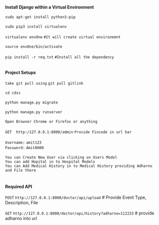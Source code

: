 **Install Django within a Virtual Environment**
<br><br>
`sudo apt-get install python3-pip`
<br><br>
`sudo pip3 install virtualenv `
<br><br>
`virtualenv envOne`   `#It will create virtual environemnt`
<br><br>
`source envOne/bin/activate`
<br><br>
`pip install -r req.txt` `#Install all the dependency`
<br><br><br>
**Project Setups**
<br><br>
`take git pull using` `git pull gitlink`
<br><br>
`cd cdss`
<br><br>
`python manage.py migrate`
<br><br>
`python manage.py runserver`
<br><br>
`Open Browser Chrome or Firefox or anything`
<br><br>
`GET  http:/127.0.0.1:8000/admin`  `Provide Fincode in url bar`
<br><br>
`Username:`  `amit123`
<br>
`Password:`   `Amit0000`
<br><br>
`You can Create New User via clicking on Users Model `
<br>
`You can add Hopital in to Hospital Models`
<br>
`You can Add Medical History in to Medical History providing Adharno and File there`
<br><br>
#### Required API
`POST`  `http://127.0.0.1:8000/doctor/api/upload` # Provide Event Type, Description, File
<br><br>
`GET`   `http://127.0.0.1:8000/doctor/api/history?adharno=112233` # provide adharno into url
